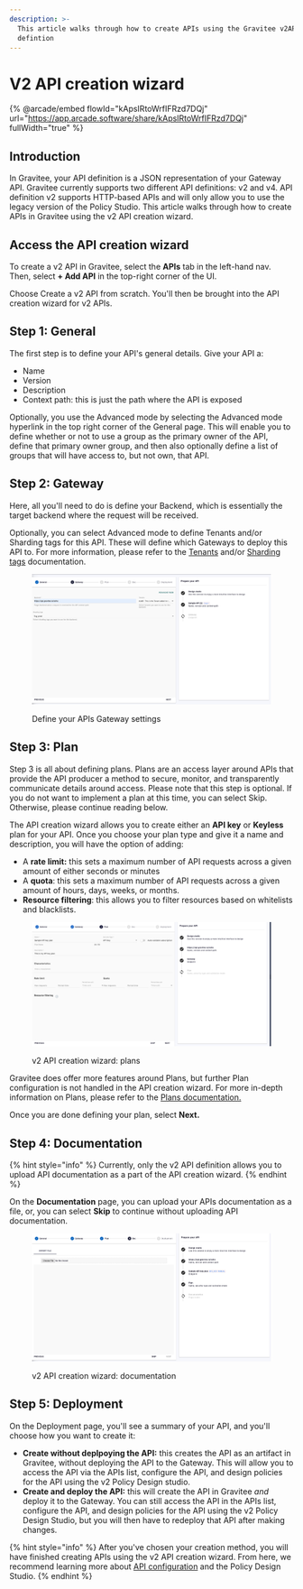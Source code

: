 ```yaml
---
description: >-
  This article walks through how to create APIs using the Gravitee v2API
  defintion
---
```


# V2 API creation wizard

{% @arcade/embed flowId="kApsIRtoWrfIFRzd7DQj" url="https://app.arcade.software/share/kApsIRtoWrfIFRzd7DQj" fullWidth="true" %}

## Introduction

In Gravitee, your API definition is a JSON representation of your Gateway API. Gravitee currently supports two different API definitions: v2 and v4. API definition v2 supports HTTP-based APIs and will only allow you to use the legacy version of the Policy Studio. This article walks through how to create APIs in Gravitee using the v2 API creation wizard.

## Access the API creation wizard

To create a v2 API in Gravitee, select the **APIs** tab in the left-hand nav. Then, select **+ Add API** in the top-right corner of the UI.&#x20;

Choose Create a v2 API from scratch. You'll then be brought into the API creation wizard for v2 APIs.

## Step 1: General

The first step is to define your API's general details. Give your API a:

* Name
* Version
* Description
* Context path: this is just the path where the API is exposed

Optionally, you use the Advanced mode by selecting the Advanced mode hyperlink in the top right corner of the General page. This will enable you to define whether or not to use a group as the primary owner of the API, define that primary owner group, and then also optionally define a list of groups that will have access to, but not own, that API.&#x20;

## Step 2: Gateway

Here, all you'll need to do is define your Backend, which is essentially the target backend where the request will be received.&#x20;

Optionally, you can select Advanced mode to define Tenants and/or Sharding tags for this API. These will define which Gateways to deploy this API to. For more information, please refer to the [Tenants](../../../getting-started/configuration/the-gravitee-api-gateway/tenants.md) and/or [Sharding tags](../../../getting-started/configuration/configure-sharding-tags-for-your-gravitee-api-gateways.md) documentation.&#x20;

<figure><img src="../../../.gitbook/assets/Screen Shot 2023-06-07 at 1.35.16 PM.png" alt=""><figcaption><p>Define your APIs Gateway settings</p></figcaption></figure>

## Step 3: Plan

Step 3 is all about defining plans. Plans are an access layer around APIs that provide the API producer a method to secure, monitor, and transparently communicate details around access. Please note that this step is optional. If you do not want to implement a plan at this time, you can select Skip. Otherwise, please continue reading below.

The API creation wizard allows you to create either an **API key** or **Keyless** plan for your API. Once you choose your plan type and give it a name and description, you will have the option of adding:

* A **rate limit:** this sets a maximum number of API requests across a given amount of either seconds or minutes
* A **quota**: this sets a maximum number of API requests across a given amount of hours, days, weeks, or months.
* **Resource filtering**: this allows you to filter resources based on whitelists and blacklists.

<figure><img src="../../../.gitbook/assets/Screen Shot 2023-06-07 at 1.43.11 PM.png" alt=""><figcaption><p>v2 API creation wizard: plans</p></figcaption></figure>

Gravitee does offer more features around Plans, but further Plan configuration is not handled in the API creation wizard. For more in-depth information on Plans, please refer to the [Plans documentation. ](../../api-exposure-plans-applications-and-subscriptions/plans.md)

Once you are done defining your plan, select **Next.**

## Step 4: Documentation

{% hint style="info" %}
Currently, only the v2 API definition allows you to upload API documentation as a part of the API creation wizard.
{% endhint %}

On the **Documentation** page, you can upload your APIs documentation as a file, or, you can select **Skip** to continue without uploading API documentation.&#x20;

<figure><img src="../../../.gitbook/assets/Screen Shot 2023-06-07 at 1.43.58 PM.png" alt=""><figcaption><p>v2 API creation wizard: documentation</p></figcaption></figure>

## Step 5: Deployment

On the Deployment page, you'll see a summary of your API, and you'll choose how you want to create it:

* **Create without deplpoying the API:** this creates the API as an artifact in Gravitee, without deploying the API to the Gateway. This will allow you to access the API via the APIs list, configure the API, and design policies for the API using the v2 Policy Design studio.
* **Create and deploy the API:** this will create the API in Gravitee _and_ deploy it to the Gateway. You can still access the API in the APIs list, configure the API, and design policies for the API using the v2 Policy Design Studio, but you will then have to redeploy that API after making changes.

{% hint style="info" %}
After you've chosen your creation method, you will have finished creating APIs using the v2 API creation wizard. From here, we recommend learning more about [API configuration](../../api-configuration/) and the Policy Design Studio.
{% endhint %}
